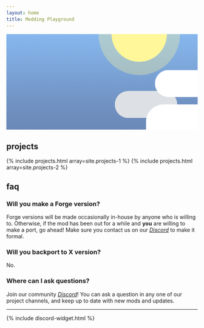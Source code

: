 ```yaml
---
layout: home
title: Modding Playground
---
```


![banner.png](/assets/img/banner.png)

## projects

{% include projects.html array=site.projects-1 %}
{% include projects.html array=site.projects-2 %}

## faq
### Will you make a Forge version?
Forge versions will be made occasionally in-house by anyone who is willing to. Otherwise, if the mod has been out for a while and **you** are willing to make a port, go ahead! Make sure you contact us on our [*Discord*](https://discord.moddingplayground.net) to make it formal.

### Will you backport to X version?
No.

### Where can I ask questions?
Join our community [*Discord*](https://discord.moddingplayground.net)! You can ask a question in any one of our project channels, and keep up to date with new mods and updates.

---

{% include discord-widget.html %}
